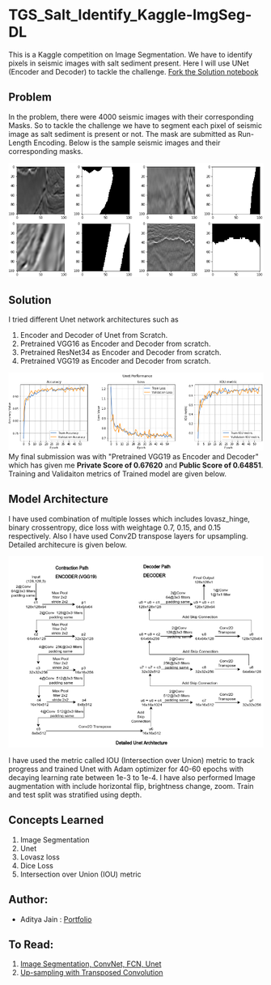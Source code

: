 # TGS_Salt_Identify_Kaggle-ImgSeg-DL
This is a Kaggle competition on Image Segmentation. We have to identify pixels in seismic images with salt sediment present. Here I will use UNet (Encoder and Decoder) to tackle the challenge.
[Fork the Solution notebook](https://colab.research.google.com/drive/1SizODTyCuC8wF4U0Llr3vjv3fw3_R198)

## Problem
In the problem, there were 4000 seismic images with their corresponding Masks. So to tackle the challenge we have to segment each pixel of seismic image as salt sediment is present or not. The mask are submitted as Run-Length Encoding. Below is the sample seismic images and their corresponding masks.

![Sample](screenshots/sample.png)

## Solution
I tried different Unet network architectures such as 

1. Encoder and Decoder of Unet from Scratch.
2. Pretrained VGG16 as Encoder and Decoder from scratch.
3. Pretrained ResNet34 as Encoder and Decoder from scratch.
4. Pretrained VGG19 as Encoder and Decoder from scratch.

![Sample](screenshots/performance.png)
My final submission was with "Pretrained VGG19 as Encoder and Decoder" which has given me **Private Score of 0.67620** and **Public Score of 0.64851**. Training and Validaiton metrics of Trained model are given below.

## Model Architecture
I have used combination of multiple losses which includes lovasz_hinge, binary crossentropy, dice loss with weightage 0.7, 0.15, and 0.15 respectively. Also I have used Conv2D transpose layers for upsampling. Detailed architecure is given below.

![Unet Architecture](screenshots/unet_vgg19.png)

I have used the metric called IOU (Intersection over Union) metric to track progress and trained Unet with Adam optimizer for 40-60 epochs with decaying learning rate between 1e-3 to 1e-4. I have also performed Image augmentation with include horizontal flip, brightness change, zoom. Train and test split was stratified using depth.

## Concepts Learned
1. Image Segmentation
2. Unet
3. Lovasz loss
4. Dice Loss
5. Intersection over Union (IOU) metric

## Author:
* Aditya Jain : [Portfolio](https://adityajn105.github.io)

## To Read:
1. [Image Segmentation, ConvNet, FCN, Unet](https://towardsdatascience.com/understanding-semantic-segmentation-with-unet-6be4f42d4b47)
2. [Up-sampling with Transposed Convolution](https://towardsdatascience.com/up-sampling-with-transposed-convolution-9ae4f2df52d0)